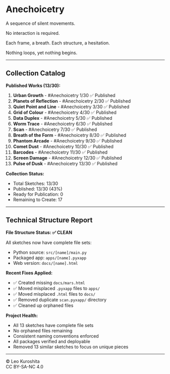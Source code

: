 # Anechoicetry

A sequence of silent movements.

No interaction is required.

Each frame, a breath.
Each structure, a hesitation.

Nothing loops,
yet nothing begins.

---

## Collection Catalog

**Published Works (13/30):**

1. **Urban Growth** - #Anechoicetry 1/30 ✅ Published
2. **Planets of Reflection** - #Anechoicetry 2/30 ✅ Published
3. **Quiet Point and Line** - #Anechoicetry 3/30 ✅ Published
4. **Grid of Colour** - #Anechoicetry 4/30 ✅ Published
5. **Data Duplex** - #Anechoicetry 5/30 ✅ Published
6. **Worm Trace** - #Anechoicetry 6/30 ✅ Published
7. **Scan** - #Anechoicetry 7/30 ✅ Published
8. **Breath of the Form** - #Anechoicetry 8/30 ✅ Published
9. **Phantom Arcade** - #Anechoicetry 9/30 ✅ Published
10. **Comet Dust** - #Anechoicetry 10/30 ✅ Published
11. **Barcodes** - #Anechoicetry 11/30 ✅ Published
12. **Screen Damage** - #Anechoicetry 12/30 ✅ Published
13. **Pulse of Dusk** - #Anechoicetry 13/30 ✅ Published

**Collection Status:**
- Total Sketches: 13/30
- Published: 13/30 (43%)
- Ready for Publication: 0
- Remaining to Create: 17

---

## Technical Structure Report

**File Structure Status: ✅ CLEAN**

All sketches now have complete file sets:
- Python source: `src/[name]/main.py`
- Packaged app: `apps/[name].pyxapp` 
- Web version: `docs/[name].html`

**Recent Fixes Applied:**
- ✅ Created missing `docs/mars.html`
- ✅ Moved misplaced `.pyxapp` files to `apps/`
- ✅ Moved misplaced `.html` files to `docs/`
- ✅ Removed duplicate `scan.pyxapp/` directory
- ✅ Cleaned up orphaned files

**Project Health:**
- All 13 sketches have complete file sets
- No orphaned files remaining
- Consistent naming conventions enforced
- All packages verified and deployable
- Removed 13 similar sketches to focus on unique pieces

---

© Leo Kuroshita  
CC BY-SA-NC 4.0
